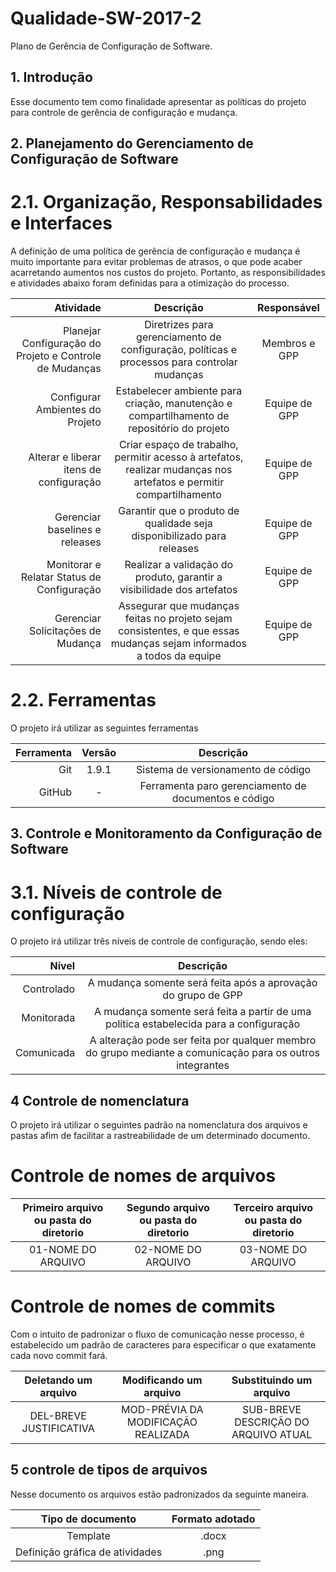 # Qualidade-SW-2017-2
Plano de Gerência de Configuração de Software. 

## 1. Introdução
Esse documento tem como finalidade apresentar as políticas do projeto para controle de gerência de configuração e mudança.

## 2. Planejamento do Gerenciamento de Configuração de Software 

# 2.1. Organização, Responsabilidades e Interfaces
A definição de uma política de gerência de configuração e mudança é muito importante para evitar problemas de atrasos, o que pode acaber acarretando aumentos nos custos do projeto. Portanto, as responsibilidades e atividades abaixo foram definidas para a otimização do processo.

Atividade      | Descrição | Responsável |
--------: | :---: | :---: |
Planejar Configuração do Projeto e Controle de Mudanças | Diretrizes para gerenciamento de configuração, políticas e processos para controlar mudanças | Membros e GPP | 
Configurar Ambientes do Projeto  | Estabelecer ambiente para criação, manutenção e compartilhamento de repositório do projeto | Equipe de GPP | 
Alterar e liberar itens de configuração | Criar espaço de trabalho, permitir acesso à artefatos, realizar mudanças nos artefatos e permitir compartilhamento | Equipe de GPP |
Gerenciar baselines e releases | Garantir que o produto de qualidade seja disponibilizado para releases | Equipe de GPP |
Monitorar e Relatar Status de Configuração | Realizar a validação do produto, garantir a visibilidade dos artefatos	 | Equipe de GPP |
Gerenciar Solicitações de Mudança | Assegurar que mudanças feitas no projeto sejam consistentes, e que essas mudanças sejam informados a todos da equipe | Equipe de GPP |


# 2.2. Ferramentas
O projeto irá utilizar as seguintes ferramentas

Ferramenta      | Versão | Descrição |
--------: | :---: | :---: |
Git | 1.9.1 | Sistema de versionamento de código | 
GitHub | - | Ferramenta paro gerenciamento de documentos e código | 

## 3. Controle e Monitoramento da Configuração de Software
# 3.1. Níveis de controle de configuração

O projeto irá utilizar três níveis de controle de configuração, sendo eles:

Nível      | Descrição |
--------: | :---: |
Controlado | A mudança somente será feita após a aprovação do grupo de GPP | 
Monitorada | A mudança somente será feita a partir de uma política estabelecida para a configuração | 
Comunicada | A alteração pode ser feita por qualquer membro do grupo mediante a comunicação para os outros integrantes | 



## 4 Controle de nomenclatura
O projeto irá utilizar o seguintes padrão na nomenclatura dos arquivos e pastas afim de facilitar a rastreabilidade de um determinado documento.
# Controle de nomes de arquivos

Primeiro arquivo ou pasta do diretorio | Segundo arquivo ou pasta do diretorio | Terceiro arquivo ou pasta do diretorio |
:---: | :---: | :---: | 
01-NOME DO ARQUIVO | 02-NOME DO ARQUIVO |  03-NOME DO ARQUIVO |

# Controle de nomes de commits
Com o intuito de padronizar o fluxo de comunicação nesse processo, é estabelecido um padrão de caracteres para especificar o que exatamente cada novo commit fará.

Deletando um arquivo | Modificando um arquivo | Substituindo um arquivo |
:---: | :---: | :---: | 
DEL-BREVE JUSTIFICATIVA | MOD-PRÉVIA DA MODIFICAÇÃO REALIZADA |  SUB-BREVE DESCRIÇÃO DO ARQUIVO ATUAL |

## 5 controle de tipos de arquivos
Nesse documento os arquivos estão padronizados da seguinte maneira.

Tipo de documento | Formato adotado |
:---: | :---: | 
Template | .docx |
Definição gráfica de atividades | .png |
